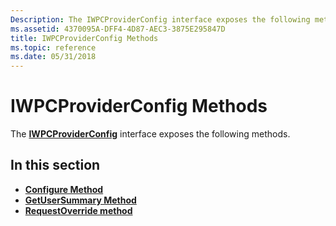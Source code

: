 ```yaml
---
Description: The IWPCProviderConfig interface exposes the following methods.
ms.assetid: 4370095A-DFF4-4D87-AEC3-3875E295847D
title: IWPCProviderConfig Methods
ms.topic: reference
ms.date: 05/31/2018
---
```


# IWPCProviderConfig Methods

The [**IWPCProviderConfig**](/windows/desktop/api/Wpcapi/nn-wpcapi-iwpcproviderconfig) interface exposes the following methods.

## In this section

-   [**Configure Method**](/windows/desktop/api/Wpcapi/nf-wpcapi-iwpcproviderconfig-configure)
-   [**GetUserSummary Method**](/windows/desktop/api/Wpcapi/nf-wpcapi-iwpcproviderconfig-getusersummary)
-   [**RequestOverride method**](/windows/desktop/api/Wpcapi/nf-wpcapi-iwpcproviderconfig-requestoverride)

 

 



